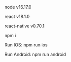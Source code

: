 node v16.17.0

react v18.1.0

react-native v0.70.1

npm i

Run IOS: npm run ios

Run Android: npm run android
